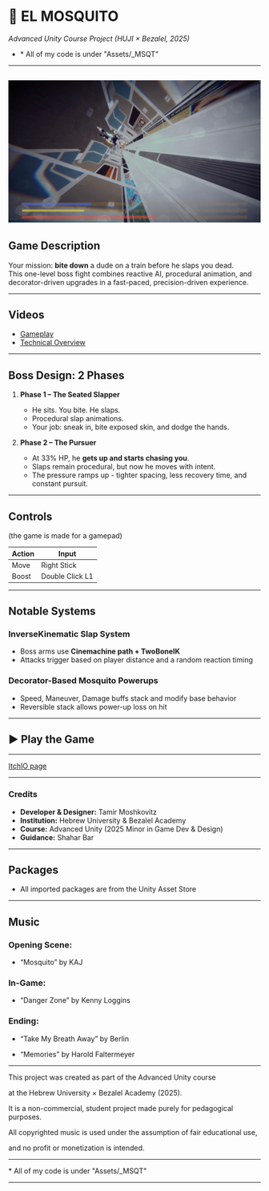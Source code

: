 # 🦟 EL MOSQUITO
_Advanced Unity Course Project (HUJI × Bezalel, 2025)_
- \* All of my code is under "Assets/_MSQT"
---
![Gameplay](Assets/_MSQT/ScreenShots/GamePlayScreenShot.png)
---

## Game Description

Your mission: **bite down** a dude on a train before he slaps you dead.  
This one-level boss fight combines reactive AI, procedural animation, and decorator-driven upgrades in a fast-paced, precision-driven experience.

---

## Videos

- [Gameplay](https://youtu.be/Kp4RKf0lAo8)  
- [Technical Overview](https://drive.google.com/file/d/1Un0tSdOGo83M4Yo-Xscyc99jX-QyVUVX/view?usp=sharing)

---

## Boss Design: 2 Phases

1. **Phase 1 – The Seated Slapper**  
   - He sits. You bite. He slaps.  
   - Procedural slap animations.  
   - Your job: sneak in, bite exposed skin, and dodge the hands.

2. **Phase 2 – The Pursuer**  
   - At 33% HP, he **gets up and starts chasing you**.  
   - Slaps remain procedural, but now he moves with intent.  
   - The pressure ramps up - tighter spacing, less recovery time, and constant pursuit.

---

## Controls
(the game is made for a gamepad)

| Action       | Input                |
|--------------|----------------------|
| Move         | Right Stick          |
| Boost        | Double Click L1      |

---

## Notable Systems

### InverseKinematic Slap System  
- Boss arms use **Cinemachine path + TwoBoneIK**  
- Attacks trigger based on player distance and a random reaction timing

### Decorator-Based Mosquito Powerups
- Speed, Maneuver, Damage buffs stack and modify base behavior  
- Reversible stack allows power-up loss on hit

---

## ▶ Play the Game

----------
[ItchIO page](https://tamirmoshko.itch.io/el-mosquito)

---

### Credits

- **Developer & Designer:** Tamir Moshkovitz  
- **Institution:** Hebrew University & Bezalel Academy  
- **Course:** Advanced Unity (2025 Minor in Game Dev & Design)
- **Guidance:** Shahar Bar

---
## Packages

- All imported packages are from the Unity Asset Store

---
## Music

### Opening Scene:

- “Mosquito​” by KAJ

### In-Game:

- “Danger Zone” by Kenny Loggins

### Ending:

- “Take My Breath Away” by Berlin

- “Memories”  by Harold Faltermeyer​


---

This project was created as part of the Advanced Unity course

at the Hebrew University × Bezalel Academy (2025).

It is a non-commercial, student project made purely for pedagogical purposes.

All copyrighted music is used under the assumption of fair educational use,

and no profit or monetization is intended.

---

\* All of my code is under "Assets/_MSQT"

---

